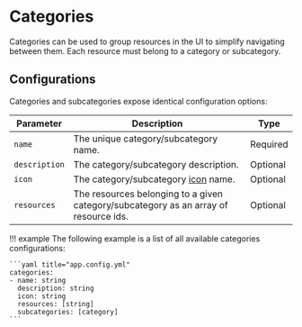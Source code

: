 # Categories

Categories can be used to group resources in the UI to simplify navigating between them. Each resource must belong to a category or subcategory.

## Configurations

Categories and subcategories expose identical configuration options:

| Parameter     | Description                                                                          | Type     |
| ------------- | ------------------------------------------------------------------------------------ | -------- |
| `name`        | The unique category/subcategory name.                                                | Required |
| `description` | The category/subcategory description.                                                | Optional |
| `icon`        | The category/subcategory [icon](appearance.md#icons) name.                           | Optional |
| `resources`   | The resources belonging to a given category/subcategory as an array of resource ids. | Optional |

!!! example
    The following example is a list of all available categories configurations:

    ```yaml title="app.config.yml"
    categories:
    - name: string
      description: string
      icon: string
      resources: [string]
      subcategories: [category]
    ```
